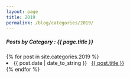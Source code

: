 ```yaml
---
layout: page
title: 2019
permalink: /blog/categories/2019/
---
```


<h5> Posts by Category : {{ page.title }} </h5>

<div class="card">
{% for post in site.categories.2019 %}
 <li class="category-posts"><span>{{ post.date | date_to_string }}</span> &nbsp; <a href="{{ post.url }}">{{ post.title }}</a></li>
{% endfor %}
</div>